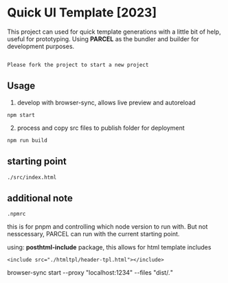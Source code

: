 # Quick UI Template [2023]
This project can used for quick template generations with a little bit of help, useful for prototyping.
Using **PARCEL** as the bundler and builder for development purposes.

```

Please fork the project to start a new project

```

## Usage
1. develop with browser-sync, allows live preview and autoreload 
```
npm start
```

2. process and copy src files to publish folder for deployment
```
npm run build
```

## starting point
```
./src/index.html
```

## additional note
```
.npmrc
```
this is for pnpm and controlling which node version to run with. But not nesscessary, PARCEL can run with the current starting point.

using: **posthtml-include** package, this allows for html template includes

``` example
<include src="./htmltpl/header-tpl.html"></include>
```


browser-sync start --proxy "localhost:1234" --files "dist/*.*"
